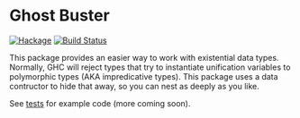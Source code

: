 Ghost Buster
============

[![Hackage](https://img.shields.io/hackage/v/ghost-buster.svg)](https://hackage.haskell.org/package/ghost-buster) [![Build Status](https://travis-ci.org/Lazersmoke/ghost-buster.svg?branch=master)](https://travis-ci.org/Lazersmoke/ghost-buster)

This package provides an easier way to work with existential data types. 
Normally, GHC will reject types that try to instantiate unification variables to polymorphic types (AKA impredicative types).
This package uses a data contructor to hide that away, so you can nest as deeply as you like.

See [tests](https://github.com/Lazersmoke/ghost-buster/blob/master/tests/Spec.hs) for example code (more coming soon).
